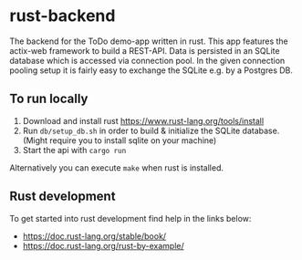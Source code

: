 # rust-backend

The backend for the ToDo demo-app written in rust.
This app features the actix-web framework to build a REST-API.
Data is persisted in an SQLite database which is accessed via connection pool.
In the given connection pooling setup it is fairly easy to exchange the SQLite e.g. by a Postgres DB.

## To run locally
1. Download and install rust https://www.rust-lang.org/tools/install
2. Run ```db/setup_db.sh``` in order to build & initialize the SQLite database. (Might require you to install sqlite on your machine)
3. Start the api with ```cargo run```

Alternatively  you can execute `make` when rust is installed.

## Rust development
To get started into rust development find help in the links below:
- https://doc.rust-lang.org/stable/book/
- https://doc.rust-lang.org/rust-by-example/
